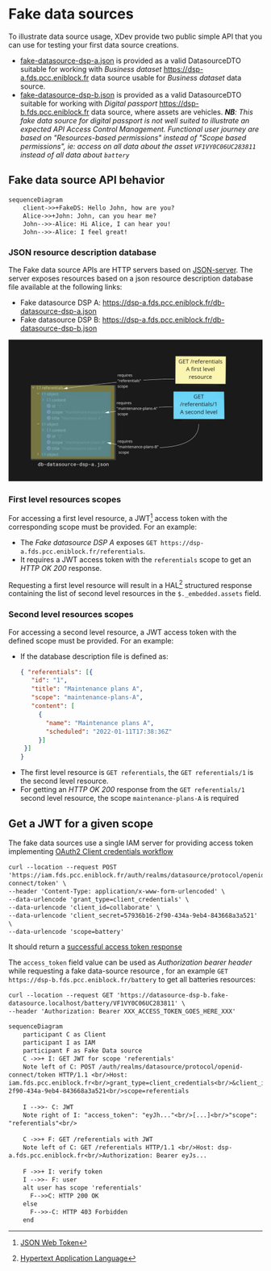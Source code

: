 # Fake data sources

To illustrate data source usage, XDev provide two public simple API that you can use for testing
your first data source creations.

* [fake-datasource-dsp-a.json](../postman/data/datasource/fake-datasource-dsp-a.json) is provided as
  a valid DatasourceDTO suitable for working with _Business
  dataset_ https://dsp-a.fds.pcc.eniblock.fr data source usable for _Business dataset_ data source.
* [fake-datasource-dsp-b.json](../postman/data/datasource/fake-datasource-dsp-b.json) is provided as
  a valid DatasourceDTO suitable for working with _Digital
  passport_ https://dsp-b.fds.pcc.eniblock.fr data source, where assets are vehicles.
  _**NB**: This fake data source for digital passport is not well suited to illustrate an expected
  API Access Control Management. Functional user journey are based on "Resources-based permissions"
  instead of "Scope based permissions", ie: access on all data about the asset `VF1VY0C06UC283811`
  instead of all data about `battery`_

## Fake data source API behavior

```mermaid
sequenceDiagram
    client->>+FakeDS: Hello John, how are you?
    Alice->>+John: John, can you hear me?
    John-->>-Alice: Hi Alice, I can hear you!
    John-->>-Alice: I feel great!
```

### JSON resource description database

The Fake data source APIs are HTTP servers based
on [JSON-server](https://github.com/typicode/json-server). The server exposes resources based on a
json resource description database file available at the following links:

* Fake datasource DSP A: https://dsp-a.fds.pcc.eniblock.fr/db-datasource-dsp-a.json
* Fake datasource DSP B: https://dsp-a.fds.pcc.eniblock.fr/db-datasource-dsp-b.json

![Fake Data-sources scopes implementation](images/fake-data-source-scopes.jpg)

### First level resources scopes

For accessing a first level resource, a JWT[^1] access token with the corresponding scope must be
provided. For an example:

* The _Fake datasource DSP A_
  exposes `GET https://dsp-a.fds.pcc.eniblock.fr/referentials`.
* It requires a JWT access token with the `referentials` scope to get an _HTTP OK 200_
  response.

Requesting a first level resource will result in a HAL[^2] structured response containing the list
of second level resources in the `$._embedded.assets` field.

[^1]: [JSON Web Token](https://jwt.io/)

[^2]: [Hypertext Application Language](https://datasource-dsp-a.fake-datasource.localhost/referentials)

### Second level resources scopes

For accessing a second level resource, a JWT access token with the defined scope must be provided.
For an example:

* If the database description file is defined as:
   ```json
  { "referentials": [{
      "id": "1",
      "title": "Maintenance plans A",
      "scope": "maintenance-plans-A",
      "content": [
        {
          "name": "Maintenance plans A",
          "scheduled": "2022-01-11T17:38:36Z"
        }]
    }]
  }
  ```
* The first level resource is `GET referentials`, the `GET referentials/1` is the second level
  resource.
* For getting an _HTTP OK 200_ response from the `GET referentials/1` second level resource, the
  scope `maintenance-plans-A` is required

## Get a JWT for a given scope

The fake data sources use a single IAM server for providing access token
implementing [OAuth2 Client credentials workflow](https://www.oauth.com/oauth2-servers/access-tokens/client-credentials/)

```shell
curl --location --request POST 'https://iam.fds.pcc.eniblock.fr/auth/realms/datasource/protocol/openid-connect/token' \
--header 'Content-Type: application/x-www-form-urlencoded' \
--data-urlencode 'grant_type=client_credentials' \
--data-urlencode 'client_id=collaborate' \
--data-urlencode 'client_secret=57936b16-2f90-434a-9eb4-843668a3a521' \
--data-urlencode 'scope=battery' 
```

It should return
a [successful access token response](https://www.oauth.com/oauth2-servers/access-tokens/access-token-response/)

The `access_token` field value can be used as _Authorization bearer header_ while requesting a fake
data-source resource , for an example `GET https://dsp-b.fds.pcc.eniblock.fr/battery` to get all
batteries resources:

```
curl --location --request GET 'https://datasource-dsp-b.fake-datasource.localhost/battery/VF1VY0C06UC283811' \
--header 'Authorization: Bearer XXX_ACCESS_TOKEN_GOES_HERE_XXX'
```

```mermaid
sequenceDiagram
    participant C as Client
    participant I as IAM
    participant F as Fake Data source
    C ->>+ I: GET JWT for scope 'referentials'
    Note left of C: POST /auth/realms/datasource/protocol/openid-connect/token HTTP/1.1 <br/>Host: iam.fds.pcc.eniblock.fr<br/>grant_type=client_credentials<br/>&client_id=collaborate<br/>&client_secret=57936b16-2f90-434a-9eb4-843668a3a521<br/>scope=referentials

    I -->>- C: JWT
    Note right of I: "access_token": "eyJh..."<br/>[...]<br/>"scope": "referentials"<br/>

    C ->>+ F: GET /referentials with JWT
    Note left of C: GET /referentials HTTP/1.1 <br/>Host: dsp-a.fds.pcc.eniblock.fr<br/>Authorization: Bearer eyJs...
    
    F ->>+ I: verify token
    I -->>- F: user
    alt user has scope 'referentials'
      F-->>C: HTTP 200 OK  
    else
      F-->>-C: HTTP 403 Forbidden
    end
```
